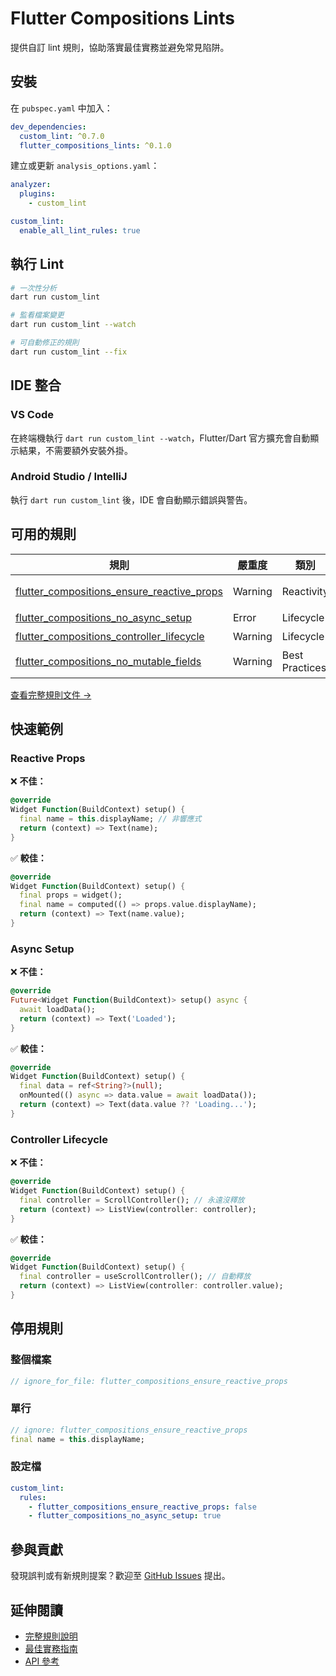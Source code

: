 # Flutter Compositions Lints

提供自訂 lint 規則，協助落實最佳實務並避免常見陷阱。

## 安裝

在 `pubspec.yaml` 中加入：

```yaml
dev_dependencies:
  custom_lint: ^0.7.0
  flutter_compositions_lints: ^0.1.0
```

建立或更新 `analysis_options.yaml`：

```yaml
analyzer:
  plugins:
    - custom_lint

custom_lint:
  enable_all_lint_rules: true
```

## 執行 Lint

```bash
# 一次性分析
dart run custom_lint

# 監看檔案變更
dart run custom_lint --watch

# 可自動修正的規則
dart run custom_lint --fix
```

## IDE 整合

### VS Code
在終端機執行 `dart run custom_lint --watch`，Flutter/Dart 官方擴充會自動顯示結果，不需要額外安裝外掛。

### Android Studio / IntelliJ
執行 `dart run custom_lint` 後，IDE 會自動顯示錯誤與警告。

## 可用的規則

| 規則 | 嚴重度 | 類別 | 說明 |
|------|--------|------|------|
| [flutter_compositions_ensure_reactive_props](./rules.md#flutter_compositions_ensure_reactive_props) | Warning | Reactivity | props 必須透過 `widget()` 取得 |
| [flutter_compositions_no_async_setup](./rules.md#flutter_compositions_no_async_setup) | Error | Lifecycle | 禁止非同步的 setup |
| [flutter_compositions_controller_lifecycle](./rules.md#flutter_compositions_controller_lifecycle) | Warning | Lifecycle | 控制器需正確釋放 |
| [flutter_compositions_no_mutable_fields](./rules.md#flutter_compositions_no_mutable_fields) | Warning | Best Practices | CompositionWidget 欄位須為 immutable |

[查看完整規則文件 →](./rules.md)

## 快速範例

### Reactive Props

❌ **不佳：**
```dart
@override
Widget Function(BuildContext) setup() {
  final name = this.displayName; // 非響應式
  return (context) => Text(name);
}
```

✅ **較佳：**
```dart
@override
Widget Function(BuildContext) setup() {
  final props = widget();
  final name = computed(() => props.value.displayName);
  return (context) => Text(name.value);
}
```

### Async Setup

❌ **不佳：**
```dart
@override
Future<Widget Function(BuildContext)> setup() async {
  await loadData();
  return (context) => Text('Loaded');
}
```

✅ **較佳：**
```dart
@override
Widget Function(BuildContext) setup() {
  final data = ref<String?>(null);
  onMounted(() async => data.value = await loadData());
  return (context) => Text(data.value ?? 'Loading...');
}
```

### Controller Lifecycle

❌ **不佳：**
```dart
@override
Widget Function(BuildContext) setup() {
  final controller = ScrollController(); // 永遠沒釋放
  return (context) => ListView(controller: controller);
}
```

✅ **較佳：**
```dart
@override
Widget Function(BuildContext) setup() {
  final controller = useScrollController(); // 自動釋放
  return (context) => ListView(controller: controller.value);
}
```

## 停用規則

### 整個檔案

```dart
// ignore_for_file: flutter_compositions_ensure_reactive_props
```

### 單行

```dart
// ignore: flutter_compositions_ensure_reactive_props
final name = this.displayName;
```

### 設定檔

```yaml
custom_lint:
  rules:
    - flutter_compositions_ensure_reactive_props: false
    - flutter_compositions_no_async_setup: true
```

## 參與貢獻

發現誤判或有新規則提案？歡迎至 [GitHub Issues](https://github.com/yourusername/flutter_compositions/issues) 提出。

## 延伸閱讀

- [完整規則說明](./rules.md)
- [最佳實務指南](../guide/best-practices.md)
- [API 參考](../api/README.md)
